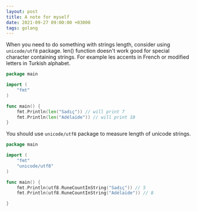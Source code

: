 ```yaml
---
layout: post
title: A note for myself
date: 2021-09-27 09:00:00 +03000
tags: golang
---
```


When you need to do something with strings length, consider using `unicode/utf8` package. len() function doesn't work good for special character containing strings. For example les accents in French or modified letters in Turkish alphabet.

```go
package main

import (
	"fmt"
)

func main() {
	fmt.Println(len("Sadıç")) // will print 7
	fmt.Println(len("Adélaïde")) // will print 10
}
```

You should use `unicode/utf8` package to measure length of unicode strings.

```go
package main

import (
	"fmt"
	"unicode/utf8"
)

func main() {
	fmt.Println(utf8.RuneCountInString("Sadıç")) // 5
	fmt.Println(utf8.RuneCountInString("Adélaïde")) // 8

}
```
